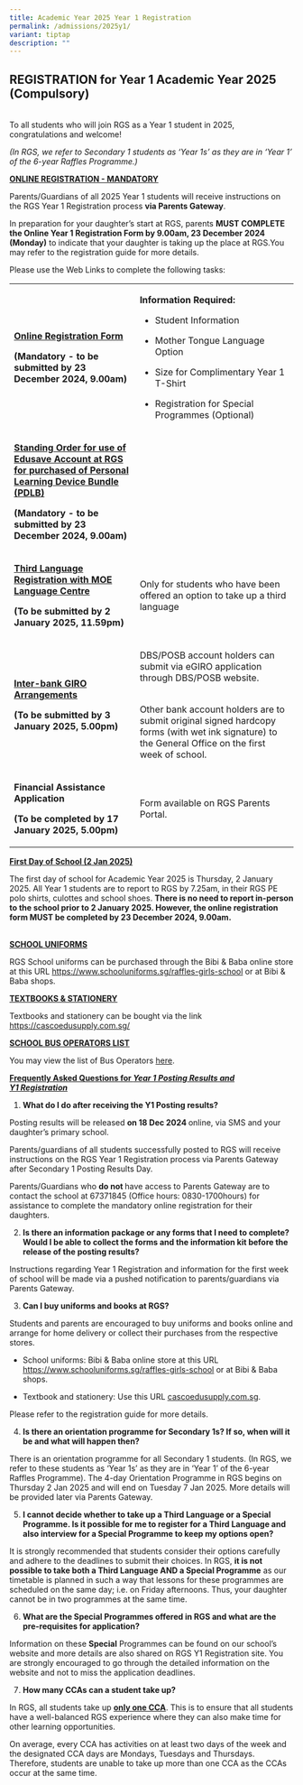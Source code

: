```yaml
---
title: Academic Year 2025 Year 1 Registration
permalink: /admissions/2025y1/
variant: tiptap
description: ""
---
```

<h2><strong>REGISTRATION for Year 1 Academic Year 2025 (Compulsory)</strong></h2>
<p>
<br>To all students who will join RGS as a Year 1 student in 2025, congratulations
and welcome!&nbsp;</p>
<p><em>(In RGS, we refer to Secondary 1 students as ‘Year 1s’ as they are in ‘Year 1’ of the 6-year Raffles Programme.)</em>
</p>
<p><strong><u>ONLINE REGISTRATION - MANDATORY</u></strong>
</p>
<p>Parents/Guardians of all 2025 Year 1 students will receive instructions
on the RGS Year 1 Registration process <strong>via Parents Gateway</strong>.</p>
<p>In preparation for your daughter’s start at RGS, parents <strong>MUST COMPLETE the Online Year 1 Registration Form by 9.00am, 23 December 2024 (Monday)</strong> to
indicate that your daughter is taking up the place at RGS.You may refer
to the registration guide for more details.</p>
<p>Please use the Web Links to complete the following tasks:
<br>
</p>
<table style="minWidth: 50px">
<colgroup>
<col>
<col>
</colgroup>
<tbody>
<tr>
<td rowspan="1" colspan="1">
<p><strong><a href="https://form.gov.sg/66f5113679b43e486077f799" rel="noopener nofollow" target="_blank">Online Registration Form</a></strong>
</p>
<p><strong>(Mandatory - to be submitted by 23 December 2024, 9.00am)</strong>
</p>
</td>
<td rowspan="1" colspan="1">
<p><strong>Information Required:</strong>
</p>
<ul data-tight="true" class="tight">
<li>
<p>Student Information</p>
</li>
<li>
<p>Mother Tongue Language Option</p>
</li>
<li>
<p>Size for Complimentary Year 1 T-Shirt</p>
</li>
<li>
<p>Registration for Special Programmes (Optional)</p>
</li>
</ul>
</td>
</tr>
<tr>
<td rowspan="1" colspan="1">
<p><strong><a href="https://form.gov.sg/66f23bf185944a55ba54c465" rel="noopener nofollow" target="_blank">Standing Order for use of Edusave Account at RGS for purchased of Personal Learning Device Bundle (PDLB)</a></strong>
</p>
<p><strong>(Mandatory - to be submitted by 23 December 2024, 9.00am)</strong>
</p>
</td>
<td rowspan="1" colspan="1">
<p></p>
</td>
</tr>
<tr>
<td rowspan="1" colspan="1">
<p><strong><a href="https://www.moelc.moe.edu.sg" rel="noopener nofollow" target="_blank">Third Language Registration with MOE Language Centre</a></strong>
</p>
<p><strong>(To be submitted by 2 January 2025, 11.59pm)</strong>
</p>
</td>
<td rowspan="1" colspan="1">
<p>Only for students who have been offered an option to take up a third language</p>
</td>
</tr>
<tr>
<td rowspan="1" colspan="1">
<p><strong><a href="/files/RGS_GIRO_Form__1_.pdf" rel="noopener noreferrer nofollow" target="_blank">Inter-bank GIRO Arrangements</a></strong>
</p>
<p><strong>(To be submitted by 3 January 2025, 5.00pm)</strong>
</p>
<p></p>
</td>
<td rowspan="1" colspan="1">
<p>DBS/POSB account holders can submit via eGIRO application through DBS/POSB
website.</p>
<p>
<br>Other bank account holders are to submit original signed hardcopy forms
(with wet ink signature) to the General Office on the first week of school.</p>
</td>
</tr>
<tr>
<td rowspan="1" colspan="1">
<p><strong>Financial Assistance Application</strong>
</p>
<p><strong>(To be completed by 17 January 2025, 5.00pm)</strong>
</p>
</td>
<td rowspan="1" colspan="1">
<p>Form available on RGS Parents Portal.</p>
</td>
</tr>
</tbody>
</table>
<p><strong><u>First Day of School (2 Jan 2025)</u></strong>
</p>
<p>The first day of school for Academic Year 2025 is Thursday, 2 January
2025. All Year 1 students are to report to RGS by 7.25am, in their RGS
PE polo shirts, culottes and school shoes. <strong>There is no need to report in-person to the school prior to 2 January 2025. However, the online registration form MUST be completed by 23 December 2024, 9.00am.</strong>
</p>
<p>
<br><strong><u>SCHOOL UNIFORMS</u></strong>
</p>
<p>RGS School uniforms can be purchased through the Bibi &amp; Baba online
store at this URL <a href="https://www.schooluniforms.sg/raffles-girls-school" rel="noopener noreferrer nofollow" target="_blank">https://www.schooluniforms.sg/raffles-girls-school</a> or
at Bibi &amp; Baba shops.</p>
<p></p>
<p><strong><u>TEXTBOOKS &amp; STATIONERY</u></strong>
</p>
<p>Textbooks and stationery can be bought via the link <a href="https://cascoedusupply.com.sg/" rel="noopener noreferrer nofollow" target="_blank">https://cascoedusupply.com.sg/</a>
</p>
<p></p>
<p><strong><u>SCHOOL BUS OPERATORS LIST</u></strong>
</p>
<p>You may view the list of Bus Operators <a href="/files/School_Bus_Transport_Operators_17Dec2024.pdf" rel="noopener noreferrer nofollow" target="_blank">here</a>.</p>
<p></p>
<p><strong><u>Frequently Asked Questions for </u><em><u>Year 1 Posting Results and </u></em></strong>
<br><strong><em><u>Y1 Registration</u></em></strong>
</p>
<ol>
<li>
<p><strong>What do I do after receiving the Y1 Posting results?</strong>
</p>
</li>
</ol>
<p>Posting results will be released <strong>on 18 Dec 2024 </strong>online,
via SMS and your daughter’s primary school.&nbsp;</p>
<p>Parents/guardians of all students successfully posted to RGS will receive
instructions on the RGS Year 1 Registration process via Parents Gateway
after Secondary 1 Posting Results Day.&nbsp;&nbsp;</p>
<p>Parents/Guardians who <strong>do not </strong>have access to Parents Gateway
are to contact the school at 67371845 (Office hours: 0830-1700hours) for
assistance to complete the mandatory online registration for their daughters.&nbsp;</p>
<p></p>
<ol start="2">
<li>
<p><strong>Is there an information package or any forms that I need to complete? Would I be able to collect the forms and the information kit before the release of the posting results?&nbsp;</strong>
</p>
</li>
</ol>
<p>Instructions regarding Year 1 Registration and information for the first
week of school will be made via a pushed notification to parents/guardians
via Parents Gateway.&nbsp;
<br>
</p>
<ol start="3">
<li>
<p><strong>Can I buy uniforms and books at RGS?</strong>
</p>
</li>
</ol>
<p>Students and parents are encouraged to buy uniforms and books online and
arrange for home delivery or collect their purchases from the respective
stores.&nbsp;</p>
<ul>
<li>
<p>School uniforms: Bibi &amp; Baba online store at this URL <a href="https://www.schooluniforms.sg/raffles-girls-school" rel="noopener noreferrer nofollow" target="_blank"><u>https://www.schooluniforms.sg/raffles-girls-school</u></a> or
at Bibi &amp; Baba shops.&nbsp;</p>
</li>
<li>
<p>Textbook and stationery: Use this URL <a href="https://www.schooluniforms.sg/raffles-girls-school" rel="noopener noreferrer nofollow" target="_blank"><u>cascoedusupply.com.sg</u></a>.&nbsp;</p>
</li>
</ul>
<p>Please refer to the registration guide for more details.</p>
<p></p>
<ol start="4">
<li>
<p><strong>Is there an orientation programme for Secondary 1s? If so, when will it be and what will happen then?</strong>
</p>
</li>
</ol>
<p>There is an orientation programme for all Secondary 1 students. (In RGS,
we refer to these students as ‘Year 1s’ as they are in ‘Year 1’ of the
6-year Raffles Programme). The 4-day Orientation Programme in RGS begins
on Thursday 2 Jan 2025 and will end on Tuesday 7 Jan 2025. More details
will be provided later via Parents Gateway.&nbsp;</p>
<p></p>
<ol start="5">
<li>
<p><strong>I cannot decide whether to take up a Third Language or a Special Programme. Is it possible for me to register for a Third Language and also interview for a Special Programme to keep my options open?</strong>
</p>
</li>
</ol>
<p>It is strongly recommended that students consider their options carefully
and adhere to the deadlines to submit their choices. In RGS, <strong>it is not possible to take both a Third Language AND a Special Programme</strong> as
our timetable is planned in such a way that lessons for these programmes
are scheduled on the same day; i.e. on Friday afternoons. Thus, your daughter
cannot be in two programmes at the same time.</p>
<p></p>
<ol start="6">
<li>
<p><strong>What are the Special Programmes offered in RGS and what are the pre-requisites for application?</strong>
</p>
</li>
</ol>
<p>Information on these <strong>Special</strong> Programmes can be found on
our school’s website and more details are also shared on RGS Y1 Registration
site. You are strongly encouraged to go through the detailed information
on the website and not to miss the application deadlines.</p>
<p></p>
<ol start="7">
<li>
<p><strong>How many CCAs can a student take up?</strong>
</p>
</li>
</ol>
<p>In RGS, all students take up <strong><u>only one CCA</u></strong>. This
is to ensure that all students have a well-balanced RGS experience where
they can also make time for other learning opportunities.&nbsp;</p>
<p>On average, every CCA has activities on at least two days of the week
and the designated CCA days are Mondays, Tuesdays and Thursdays. Therefore,
students are unable to take up more than one CCA as the CCAs occur at the
same time.&nbsp;</p>
<p></p>